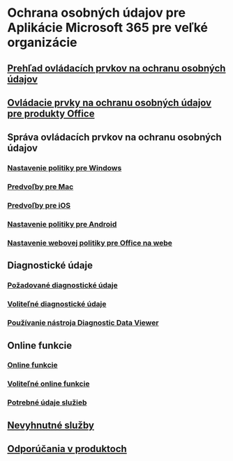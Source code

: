 # Ochrana osobných údajov pre Aplikácie Microsoft 365 pre veľké organizácie

## [Prehľad ovládacích prvkov na ochranu osobných údajov](overview-privacy-controls.md)
## [Ovládacie prvky na ochranu osobných údajov pre produkty Office](products-versions-privacy-controls.md)

## Správa ovládacích prvkov na ochranu osobných údajov
### [Nastavenie politiky pre Windows](manage-privacy-controls.md)
### [Predvoľby pre Mac](mac-privacy-preferences.md)
### [Predvoľby pre iOS](ios-privacy-preferences.md)
### [Nastavenie politiky pre Android](android-privacy-controls.md)
### [Nastavenie webovej politiky pre Office na webe](office-web-privacy-controls.md)

## Diagnostické údaje
### [Požadované diagnostické údaje](required-diagnostic-data.md)
### [Voliteľné diagnostické údaje](optional-diagnostic-data.md)
### [Používanie nástroja Diagnostic Data Viewer](https://support.microsoft.com/office/cf761ce9-d805-4c60-a339-4e07f3182855)

## Online funkcie
### [Online funkcie](connected-experiences.md)
### [Voliteľné online funkcie](optional-connected-experiences.md)
### [Potrebné údaje služieb](required-service-data.md)

## [Nevyhnutné služby](essential-services.md)
## [Odporúčania v produktoch](in-product-recommendations.md)